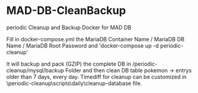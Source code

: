 # MAD-DB-CleanBackup
periodic Cleanup and Backup Docker for MAD DB

Fill in docker-compose.yml the MariaDB Container Name / MariaDB DB Name / MariaDB Root Password and
'docker-compose up -d periodic-cleanup'

It will backup and pack (GZIP) the complete DB in /periodic-cleanup/mysql/backup Folder and then clean DB table pokemon -> entrys older than 7 days, every day.
Timediff for cleanup can be customized in \periodic-cleanup\scripts\daily\cleanup-database file.
